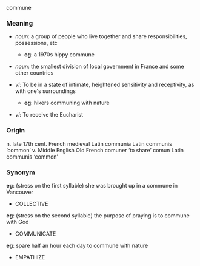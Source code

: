 commune
### Meaning
+ _noun_: a group of people who live together and share responsibilities, possessions, etc
	+ __eg__: a 1970s hippy commune
+ _noun_: the smallest division of local government in France and some other countries

+ _vi_: To be in a state of intimate, heightened sensitivity and receptivity, as with one's surroundings
	+ __eg__: hikers communing with nature
+ _vi_: To receive the Eucharist

### Origin

n. late 17th cent. French medieval Latin communia Latin communis ‘common’
v. Middle English Old French comuner ‘to share’ comun Latin communis ‘common’

### Synonym

__eg__: (stress on the first syllable) she was brought up in a commune in Vancouver

+ COLLECTIVE

__eg__: (stress on the second syllable) the purpose of praying is to commune with God

+ COMMUNICATE

__eg__: spare half an hour each day to commune with nature

+ EMPATHIZE



